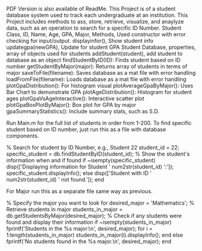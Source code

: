 PDF Version is also available of ReadMe.
This Project is of a student database system used to track each undergraduate at an institution. This Project includes methods to ass, store, retrieve, visualize, and anaylyze data, such as an operation to search for a specific ID Number.
Student Class, ID, Name, Age, GPA, Major, 
Methods, Used constructor with error checking for input/output.
displayinfor(), Show student info
updategpa(newGPA), Update for student GPA
Student Database, properties, array of objects used for students
addStudent(student), add student to database as an object
findStudentByID(ID): Finds student based on ID number
getStudentByMajor(major): Returns array of students in terms of major
saveToFile(filename): Saves database as a mat file with error handling
loadFromFile(filename): Loads database as a mat file with error handling
plotGpaDistribution(): For histogram visual
plotAverageGpaByMajor(): Uses Bar Chart to demonstrate GPA
plotAgeDistribution(): Histogram for student ages
plotGpaVsAgeInteractive(): Interactive scatter plot
plotGpaBoxPlotByMajor(): Box plot for GPA by major
gpaSummaryStatistics(): Include summary stats, such as S.D.
 
Run Main.m for the full list of students in order from 1-200.
To find specific student based on ID number, just run this as a file with database components.

% Search for student by ID Number, e.g., Student 22
student_id = 22;
specific_student = db.findStudentByID(student_id);
% Show the student's information when and if found
if ~isempty(specific_student)
   disp(['Displaying information for Student ' num2str(student_id) ':']);
   specific_student.displayInfo();
else
   disp(['Student with ID ' num2str(student_id) ' not found.']);
end

For Major run this as a separate file same way as previous.

% Specify the major you want to look for
desired_major = 'Mathematics';
% Retrieve students in major
students_in_major = db.getStudentsByMajor(desired_major);
% Check if any students were found and display their information
if ~isempty(students_in_major)
   fprintf('Students in the %s major:\n', desired_major);
   for i = 1:length(students_in_major)
       students_in_major(i).displayInfo();
   end
else
   fprintf('No students found in the %s major.\n', desired_major);
end





